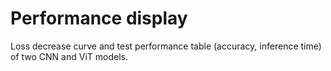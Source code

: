 # Performance display

Loss decrease curve and test performance table (accuracy, inference time) of two CNN and ViT models.

